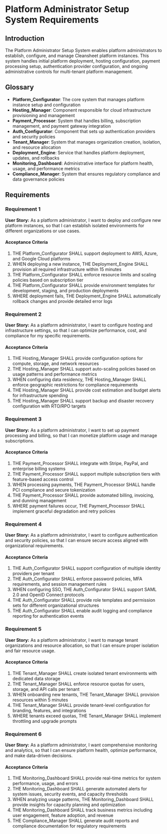# Platform Administrator Setup System Requirements

## Introduction

The Platform Administrator Setup System enables platform administrators to establish, configure, and manage Cleansheet platform instances. This system handles initial platform deployment, hosting configuration, payment processing setup, authentication provider configuration, and ongoing administrative controls for multi-tenant platform management.

## Glossary

- **Platform_Configurator**: The core system that manages platform instance setup and configuration
- **Hosting_Manager**: Component responsible for cloud infrastructure provisioning and management
- **Payment_Processor**: System that handles billing, subscription management, and payment gateway integration
- **Auth_Configurator**: Component that sets up authentication providers and security policies
- **Tenant_Manager**: System that manages organization creation, isolation, and resource allocation
- **Deployment_Engine**: Service that handles platform deployment, updates, and rollbacks
- **Monitoring_Dashboard**: Administrative interface for platform health, usage, and performance metrics
- **Compliance_Manager**: System that ensures regulatory compliance and data governance policies

## Requirements

### Requirement 1

**User Story:** As a platform administrator, I want to deploy and configure new platform instances, so that I can establish isolated environments for different organizations or use cases.

#### Acceptance Criteria

1. THE Platform_Configurator SHALL support deployment to AWS, Azure, and Google Cloud platforms
2. WHEN deploying a new instance, THE Deployment_Engine SHALL provision all required infrastructure within 15 minutes
3. THE Platform_Configurator SHALL enforce resource limits and scaling policies based on subscription tier
4. THE Platform_Configurator SHALL provide environment templates for development, staging, and production deployments
5. WHERE deployment fails, THE Deployment_Engine SHALL automatically rollback changes and provide detailed error logs

### Requirement 2

**User Story:** As a platform administrator, I want to configure hosting and infrastructure settings, so that I can optimize performance, cost, and compliance for my specific requirements.

#### Acceptance Criteria

1. THE Hosting_Manager SHALL provide configuration options for compute, storage, and network resources
2. THE Hosting_Manager SHALL support auto-scaling policies based on usage patterns and performance metrics
3. WHEN configuring data residency, THE Hosting_Manager SHALL enforce geographic restrictions for compliance requirements
4. THE Hosting_Manager SHALL provide cost estimation and budget alerts for infrastructure spending
5. THE Hosting_Manager SHALL support backup and disaster recovery configuration with RTO/RPO targets

### Requirement 3

**User Story:** As a platform administrator, I want to set up payment processing and billing, so that I can monetize platform usage and manage subscriptions.

#### Acceptance Criteria

1. THE Payment_Processor SHALL integrate with Stripe, PayPal, and enterprise billing systems
2. THE Payment_Processor SHALL support multiple subscription tiers with feature-based access control
3. WHEN processing payments, THE Payment_Processor SHALL handle PCI compliance and secure tokenization
4. THE Payment_Processor SHALL provide automated billing, invoicing, and dunning management
5. WHERE payment failures occur, THE Payment_Processor SHALL implement graceful degradation and retry policies

### Requirement 4

**User Story:** As a platform administrator, I want to configure authentication and security policies, so that I can ensure secure access aligned with organizational requirements.

#### Acceptance Criteria

1. THE Auth_Configurator SHALL support configuration of multiple identity providers per tenant
2. THE Auth_Configurator SHALL enforce password policies, MFA requirements, and session management rules
3. WHEN configuring SSO, THE Auth_Configurator SHALL support SAML 2.0 and OpenID Connect protocols
4. THE Auth_Configurator SHALL provide role templates and permission sets for different organizational structures
5. THE Auth_Configurator SHALL enable audit logging and compliance reporting for authentication events

### Requirement 5

**User Story:** As a platform administrator, I want to manage tenant organizations and resource allocation, so that I can ensure proper isolation and fair resource usage.

#### Acceptance Criteria

1. THE Tenant_Manager SHALL create isolated tenant environments with dedicated data storage
2. THE Tenant_Manager SHALL enforce resource quotas for users, storage, and API calls per tenant
3. WHEN onboarding new tenants, THE Tenant_Manager SHALL provision resources within 5 minutes
4. THE Tenant_Manager SHALL provide tenant-level configuration for branding, features, and integrations
5. WHERE tenants exceed quotas, THE Tenant_Manager SHALL implement throttling and upgrade prompts

### Requirement 6

**User Story:** As a platform administrator, I want comprehensive monitoring and analytics, so that I can ensure platform health, optimize performance, and make data-driven decisions.

#### Acceptance Criteria

1. THE Monitoring_Dashboard SHALL provide real-time metrics for system performance, usage, and errors
2. THE Monitoring_Dashboard SHALL generate automated alerts for system issues, security events, and capacity thresholds
3. WHEN analyzing usage patterns, THE Monitoring_Dashboard SHALL provide insights for capacity planning and optimization
4. THE Monitoring_Dashboard SHALL track business metrics including user engagement, feature adoption, and revenue
5. THE Compliance_Manager SHALL generate audit reports and compliance documentation for regulatory requirements